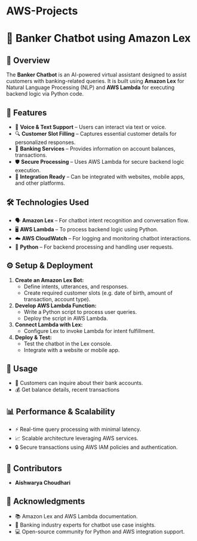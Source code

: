 # AWS-Projects
# 🤖 Banker Chatbot using Amazon Lex

## 📌 Overview

The **Banker Chatbot** is an AI-powered virtual assistant designed to assist customers with banking-related queries. It is built using **Amazon Lex** for Natural Language Processing (NLP) and **AWS Lambda** for executing backend logic via Python code.

## 🚀 Features

- 🎤 **Voice & Text Support** – Users can interact via text or voice.
- 🔍 **Customer Slot Filling** – Captures essential customer details for personalized responses.
- 🏦 **Banking Services** – Provides information on account balances, transactions.
- 🛡️ **Secure Processing** – Uses AWS Lambda for secure backend logic execution.
- 🔗 **Integration Ready** – Can be integrated with websites, mobile apps, and other platforms.

## 🛠️ Technologies Used

- 🗣 **Amazon Lex** – For chatbot intent recognition and conversation flow.
- 🖥 **AWS Lambda** – To process backend logic using Python.
- ☁️ **AWS CloudWatch** – For logging and monitoring chatbot interactions.
- 🐍 **Python** – For backend processing and handling user requests.

## ⚙️ Setup & Deployment

1. **Create an Amazon Lex Bot:**
   - Define intents, utterances, and responses.
   - Create required customer slots (e.g. date of birth, amount of transaction, account type).
2. **Develop AWS Lambda Function:**
   - Write a Python script to process user queries.
   - Deploy the script in AWS Lambda.
3. **Connect Lambda with Lex:**
   - Configure Lex to invoke Lambda for intent fulfillment.
4. **Deploy & Test:**
   - Test the chatbot in the Lex console.
   - Integrate with a website or mobile app.

## 🎯 Usage

- 🏦 Customers can inquire about their bank accounts.
- 💰 Get balance details, recent transactions



## 📊 Performance & Scalability

- ⚡ Real-time query processing with minimal latency.
- 📈 Scalable architecture leveraging AWS services.
- 🔒 Secure transactions using AWS IAM policies and authentication.

## 👥 Contributors

- **Aishwarya Choudhari**

## 🙌 Acknowledgments

- 📚 Amazon Lex and AWS Lambda documentation.
- 🏦 Banking industry experts for chatbot use case insights.
- 💻 Open-source community for Python and AWS integration support.

